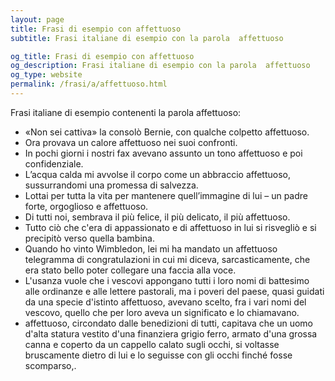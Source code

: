 ```yaml
---
layout: page
title: Frasi di esempio con affettuoso 
subtitle: Frasi italiane di esempio con la parola  affettuoso

og_title: Frasi di esempio con affettuoso 
og_description: Frasi italiane di esempio con la parola  affettuoso
og_type: website
permalink: /frasi/a/affettuoso.html
---
```


Frasi italiane di esempio contenenti la parola affettuoso:


- «Non sei cattiva» la consolò Bernie, con qualche colpetto affettuoso.
- Ora provava un calore affettuoso nei suoi confronti.
- In pochi giorni i nostri fax avevano assunto un tono affettuoso e poi confidenziale.
- L’acqua calda mi avvolse il corpo come un abbraccio affettuoso, sussurrandomi una promessa di salvezza.
- Lottai per tutta la vita per mantenere quell’immagine di lui – un padre forte, orgoglioso e affettuoso.
- Di tutti noi, sembrava il più felice, il più delicato, il più affettuoso.
- Tutto ciò che c'era di appassionato e di affettuoso in lui si risvegliò e si precipitò verso quella bambina.
- Quando ho vinto Wimbledon, lei mi ha mandato un affettuoso telegramma di congratulazioni in cui mi diceva, sarcasticamente, che era stato bello poter collegare una faccia alla voce.
- L'usanza vuole che i vescovi appongano tutti i loro nomi di battesimo alle ordinanze e alle lettere pastorali, ma i poveri del paese, quasi guidati da una specie d'istinto affettuoso, avevano scelto, fra i vari nomi del vescovo, quello che per loro aveva un significato e lo chiamavano.
- affettuoso, circondato dalle benedizioni di tutti, capitava che un uomo d'alta statura vestito d'una finanziera grigio ferro, armato d'una grossa canna e coperto da un cappello calato sugli occhi, si voltasse bruscamente dietro di lui e lo seguisse con gli occhi finché fosse scomparso,.
